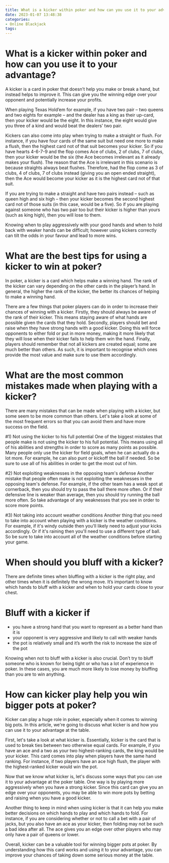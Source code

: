 ```yaml
---
title: What is a kicker within poker and how can you use it to your advantage
date: 2023-01-07 13:48:38
categories:
- Online Blackjack
tags:
---
```



#  What is a kicker within poker and how can you use it to your advantage?

A kicker is a card in poker that doesn’t help you make or break a hand, but instead helps to improve it. This can give you the winning edge over your opponent and potentially increase your profits.

When playing Texas Hold’em for example, if you have two pair – two queens and two eights for example – and the dealer has a king as their up-card, then your kicker would be the eight. In this instance, the eight would give you three of a kind and would beat the dealers’ two pair.

Kickers can also come into play when trying to make a straight or flush. For instance, if you have four cards of the same suit but need one more to make a flush, then the highest card not of that suit becomes your kicker. So if you have hearts 4-6-7-9 and the flop comes Ace of clubs, 2 of clubs, 7 of clubs, then your kicker would be the six (the Ace becomes irrelevant as it already makes your flush). The reason that the Ace is irrelevant in this scenario is because straights always beat flushes. Therefore, had the flop come as 3 of clubs, 4 of clubs, 7 of clubs instead (giving you an open ended straight), then the Ace would become your kicker as it is the highest card not of that suit.

If you are trying to make a straight and have two pairs instead – such as queen high and six high – then your kicker becomes the second highest card not of those suits (in this case, would be a five). So if you are playing against someone who has two pair too but their kicker is higher than yours (such as king high), then you will lose to them.

Knowing when to play aggressively with your good hands and when to hold back with weaker hands can be difficult; however using kickers correctly can tilt the odds in your favour and lead to more wins.

#  What are the best tips for using a kicker to win at poker?

In poker, a kicker is a card which helps make a winning hand. The rank of the kicker can vary depending on the other cards in the player’s hand. In general, the higher the rank of the kicker, the better its chances of helping to make a winning hand.

There are a few things that poker players can do in order to increase their chances of winning with a kicker. Firstly, they should always be aware of the rank of their kicker. This means staying aware of what hands are possible given the cards that they hold. Secondly, players should bet and raise when they have strong hands with a good kicker. Doing this will force opponents to either fold or put in more money, making it more likely that they will lose when their kicker fails to help them win the hand. Finally, players should remember that not all kickers are created equal; some are much better than others. As such, it is important to recognise which ones provide the most value and make sure to use them accordingly.

#  What are the most common mistakes made when playing with a kicker?

There are many mistakes that can be made when playing with a kicker, but some seem to be more common than others. Let's take a look at some of the most frequent errors so that you can avoid them and have more success on the field.

#1) Not using the kicker to his full potential
One of the biggest mistakes that people make is not using the kicker to his full potential. This means using all of his abilities and strengths in order to score as many points as possible. Many people only use the kicker for field goals, when he can actually do a lot more. For example, he can also punt or kickoff the ball if needed. So be sure to use all of his abilities in order to get the most out of him.

#2) Not exploiting weaknesses in the opposing team's defense
Another mistake that people often make is not exploiting the weaknesses in the opposing team's defense. For example, if the other team has a weak spot at cornerback, then you should try to pass the ball there more often. Or if their defensive line is weaker than average, then you should try running the ball more often. So take advantage of any weaknesses that you see in order to score more points.

#3) Not taking into account weather conditions
Another thing that you need to take into account when playing with a kicker is the weather conditions. For example, if it's windy outside then you'll likely need to adjust your kicks accordingly. Or if it's raining then you'll need to use a different type of ball. So be sure to take into account all of the weather conditions before starting your game.

#  When should you bluff with a kicker?

There are definite times when bluffing with a kicker is the right play, and other times when it is definitely the wrong move. It’s important to know which hands to bluff with a kicker and when to hold your cards close to your chest.

# Bluff with a kicker if 

- you have a strong hand that you want to represent as a better hand than it is
- your opponent is very aggressive and likely to call with weaker hands
- the pot is relatively small and it’s worth the risk to increase the size of the pot

Knowing when not to bluff with a kicker is also crucial. Don’t try to bluff someone who is known for being tight or who has a lot of experience in poker. In these cases, you are much more likely to lose money by bluffing than you are to win anything.

#  How can kicker play help you win bigger pots at poker?

Kicker can play a huge role in poker, especially when it comes to winning big pots. In this article, we're going to discuss what kicker is and how you can use it to your advantage at the table.

First, let's take a look at what kicker is. Essentially, kicker is the card that is used to break ties between two otherwise equal cards. For example, if you have an ace and a two as your two highest-ranking cards, the king would be your kicker. This card comes into play when players have the same hand ranking. For instance, if two players have an ace high flush, the player with the highest-ranked kicker would win the pot.

Now that we know what kicker is, let's discuss some ways that you can use it to your advantage at the poker table. One way is by playing more aggressively when you have a strong kicker. Since this card can give you an edge over your opponents, you may be able to win more pots by betting and raising when you have a good kicker.

Another thing to keep in mind when using kicker is that it can help you make better decisions on which hands to play and which hands to fold. For instance, if you are considering whether or not to call a bet with a pair of jacks, but you also have an ace as your kicker, then folding may not be such a bad idea after all. The ace gives you an edge over other players who may only have a pair of queens or lower.

Overall, kicker can be a valuable tool for winning bigger pots at poker. By understanding how this card works and using it to your advantage, you can improve your chances of taking down some serious money at the table.